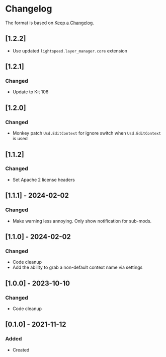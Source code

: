 # Changelog
The format is based on [Keep a Changelog](https://keepachangelog.com/en/1.0.0/).

## [1.2.2]
- Use updated `lightspeed.layer_manager.core` extension

## [1.2.1]
### Changed
- Update to Kit 106

## [1.2.0]
### Changed
- Monkey patch `Usd.EditContext` for ignore switch when `Usd.EditContext` is used

## [1.1.2]
### Changed
- Set Apache 2 license headers

## [1.1.1] - 2024-02-02
### Changed
- Make warning less annoying. Only show notification for sub-mods.

## [1.1.0] - 2024-02-02
### Changed
- Code cleanup
- Add the ability to grab a non-default context name via settings

## [1.0.0] - 2023-10-10
### Changed
- Code cleanup

## [0.1.0] - 2021-11-12
### Added
- Created
